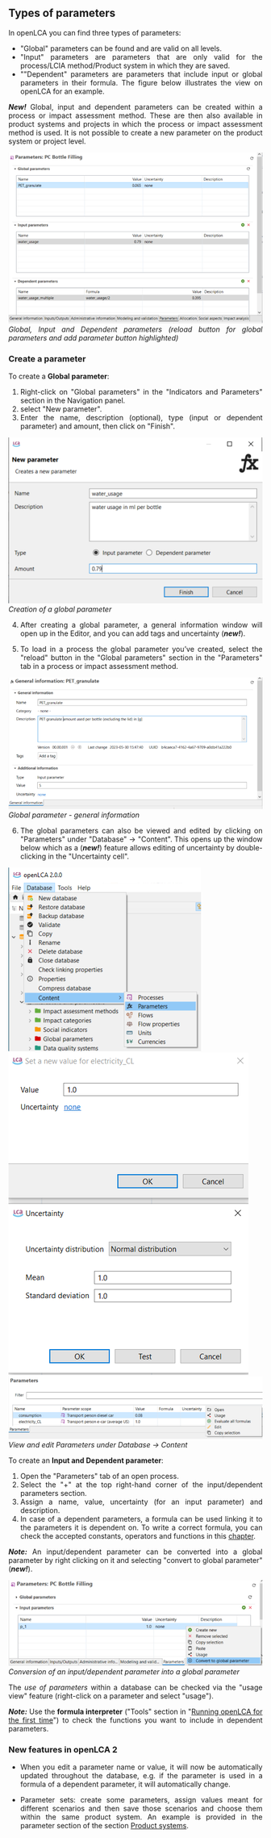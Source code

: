 ## Types of parameters

<div style='text-align: justify;'>

In openLCA you can find three types of parameters:

- "Global" parameters can be found and are valid on all levels. 
- "Input" parameters are parameters that are only valid for the process/LCIA method/Product system in which they are saved. 
- ""Dependent" parameters are parameters that include input or global parameters in their formula. The figure below illustrates the view on openLCA for an example.

**_New!_** Global, input and dependent parameters can be created within a process or impact assessment method. These are then also available in product systems and projects in which the process or impact assessment method is used. It is not possible to create a new parameter on the product system or project level.

![](../media/parameter_types.png)  
_Global, Input and Dependent parameters (reload button for global parameters and add parameter button highlighted)_

### Create a parameter

To create a **Global parameter**: 

 1. Right-click on "Global parameters" in the "Indicators and Parameters" section in the Navigation panel.
 2.	select "New parameter". 
 3. Enter the name, description (optional), type (input or dependent parameter) and amount, then click on "Finish". 

![](../media/create_global_parameter.png)  
_Creation of a global parameter_

4. After creating a global parameter, a general information window will open up in the Editor, and you can add tags and uncertainty (**_new!_**).

5. To load in a process the global parameter you’ve created, select the "reload" button in the "Global parameters" section in the "Parameters" tab in a process or impact assessment method.

![](../media/global_parameter_information.png)  
_Global parameter - general information_

6. The global parameters can also be viewed and edited by clicking on "Parameters" under "Database" &#8594; "Content". This opens up the window below which as a (**_new!_**) feature allows editing of uncertainty by double-clicking in the "Uncertainty cell".

![](../media/parameters_tools.png)
![](../media/editing_uncertainty_in_the_global_parameter_table_2.png)
![](../media/editing_uncertainty_in_the_global_parameter_table.png)
_View and edit Parameters under Database &#8594; Content_

To create an **Input and Dependent parameter**:

1. Open the "Parameters" tab of an open process.
2. Select the "+" at the top right-hand corner of the input/dependent parameters section.
3. Assign a name, value, uncertainty (for an input parameter) and description.
4. In case of a dependent parameters, a formula can be used linking it to the parameters it is dependent on. To write a correct formula, you can check the accepted constants, operators and functions in this [chapter](../advanced_top/formulas_in_openlca.md).

**_Note:_** An input/dependent parameter can be converted into a global parameter by right clicking on it and selecting "convert to global parameter" (**_new!_**).

![](../media/convert_to_global_parameter.png)
_Conversion of an input/dependent parameter into a global parameter_

The _use of parameters_ within a database can be checked via the "usage view" feature (right-click on a parameter and select "usage").

_**Note:**_ Use the **formula interpreter** ("Tools" section in "[Running openLCA for the first time](../welcome_to_openLCA.md)") to check the functions you want to include in dependent parameters.

### New features in openLCA 2

- When you edit a parameter name or value, it will now be automatically updated throughout the database, e.g. if the parameter is used in a formula of a dependent parameter, it will automatically change. 

- Parameter sets: create some parameters, assign values meant for different scenarios and then save those scenarios and choose them within the same product system. An example is provided in the parameter section of the section [Product systems](../prod_sys/index.html). 

</div>